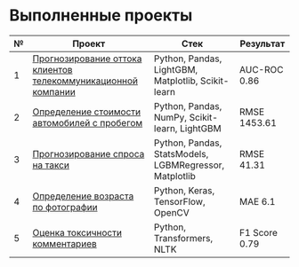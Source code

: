 # Выполненные проекты

| № | Проект | Стек | Результат |
|---|--------|------|-----------|
| 1 | [Прогнозирование оттока клиентов телекоммуникационной компании](https://github.com/your_username/churn-prediction) | Python, Pandas, LightGBM, Matplotlib, Scikit-learn | AUC-ROC 0.86 |
| 2 | [Определение стоимости автомобилей с пробегом](https://github.com/your_username/car-price-prediction) | Python, Pandas, NumPy, Scikit-learn, LightGBM | RMSE 1453.61 |
| 3 | [Прогнозирование спроса на такси](https://github.com/your_username/taxi-demand-prediction) | Python, Pandas, StatsModels, LGBMRegressor, Matplotlib | RMSE 41.31 |
| 4 | [Определение возраста по фотографии](https://github.com/aamm163/Yandex_practicum/blob/main/Buyers_age/buyers_age.ipynb) | Python, Keras, TensorFlow, OpenCV | MAE 6.1 |
| 5 | [Оценка токсичности комментариев](https://github.com/your_username/toxic-comment-analysis) | Python, Transformers, NLTK | F1 Score 0.79 |
